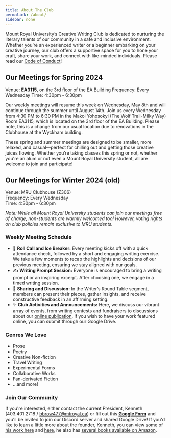 ```yaml
---
title: About The Club
permalink: /about/
sidebar: none
---
```


Mount Royal University’s Creative Writing Club is dedicated to nurturing the literary talents of our community in a safe and inclusive environment. Whether you’re an experienced writer or a beginner embarking on your creative journey, our club offers a supportive space for you to hone your craft, share your work, and connect with like-minded individuals. Please read our [Code of Conduct](https://writeclub.ca/terms/)!

## Our Meetings for Spring 2024

Venue: **EA3115**, on the 3rd floor of the EA Building
Frequency: Every Wednesday
Time: 4:30pm - 6:30pm

Our weekly meetings will resume this week on Wednesday, May 8th and will continue through the summer until August 14th. Join us every Wednesday from 4:30 PM to 6:30 PM in the Makoi Yohosokyi (The Wolf Trail-Milky Way) Room EA3115, which is located on the 3rd floor of the EA Building. Please note, this is a change from our usual location due to renovations in the Clubhouse at the Wyckham building.
 
These spring and summer meetings are designed to be smaller, more relaxed, and casual—perfect for chilling out and getting those creative juices flowing. Whether you’re taking classes this spring or not, whether you're an alum or not even a Mount Royal University student, all are welcome to join and participate!

## Our Meetings for Winter 2024 (old)

Venue: MRU Clubhouse (Z306)  
Frequency: Every Wednesday  
Time: 4:30pm - 6:30pm

*Note: While all Mount Royal University students can join our meetings free of charge, non-students are warmly welcomed too! However, voting rights on club policies remain exclusive to MRU students.*

### Weekly Meeting Schedule

- 📣 **Roll Call and Ice Breaker:** Every meeting kicks off with a quick attendance check, followed by a short and engaging writing exercise. We take a few moments to recap the highlights and decisions of our previous meeting, ensuring we stay aligned with our goals.
- ✍️ **Writing Prompt Session:** Everyone is encouraged to bring a writing prompt or an inspiring excerpt. After choosing one, we engage in a timed writing session.
- 💬 **Sharing and Discussion:** In the Writer’s Round Table segment, members can present their pieces, gather insights, and receive constructive feedback in an affirming setting.
- ✨ **Club Activities and Announcements:** Here, we discuss our vibrant array of events, from writing contests and fundraisers to discussions about our [online publication](https://writeclub.ca/). If you wish to have your work featured online, you can submit through our Google Drive.

### Genres We Love

- Prose
- Poetry
- Creative Non-fiction
- Travel Writing
- Experimental Forms
- Collaborative Works
- Fan-derivated Fiction
- ...and more!

### Join Our Community

If you're interested, either contact the current President, Kenneth (403.401.2718 / bbrow477@mtroyal.ca) or fill out this [**Google Form**](https://forms.gle/zxtW6GbomK14iWVD6) and you'll be invited to join our Discord server and shared Google Drive! If you'd like to learn a little more about the founder, Kenneth, you can view some of [his work here](https://bkpoetry.com) and [here](https://blog.brennanbrown.ca), he also has [several books available on Amazon](https://www.amazon.ca/s?i=stripbooks&rh=p_27%3ABrennan+Kenneth+Brown&s=relevancerank&text=Brennan+Kenneth+Brown).
